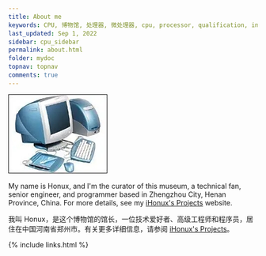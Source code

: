 ```yaml
---
title: About me
keywords: CPU, 博物馆, 处理器, 微处理器, cpu, processor, qualification, information, pictures, core, frequency, chip packaging, packaging, cpu info, x86, collection, amd, cyrix, harris, ibm, idt, iit, intel, motorola, nec, sgs, sgs-thomson, siemens, ST, signetics, mhs, ti, texas instruments, ulsi, umc, weitek, zilog, 3002, 4004, 4040, 8008, 808x, 8085, 8088, 8086, 80188, 80186, 80286, 286, 80386, 386, i386, Am386, 386sx, 386dx, 486, i486, 586, 486sx, 486dx, overdrive, 487, pentium, 586, 5x86, 386dlc, 386slc, 486dx2, mmx, ppro, pentium-pro, pro, athlon, duron, z80, dirk oppelt, dirk, oppelt, engineering, sample, samples, core, xeon
last_updated: Sep 1, 2022
sidebar: cpu_sidebar
permalink: about.html
folder: mydoc
topnav: topnav
comments: true
---
```


![tx](/images/tx.jpg "我的第一台电脑 联想天禧6620")

My name is Honux, and I'm the curator of this museum, a technical fan, senior engineer, and programmer based in Zhengzhou City, Henan Province, China. For more details, see my [iHonux's Projects](https://fxrj.github.io) website.

我叫 Honux，是这个博物馆的馆长，一位技术爱好者、高级工程师和程序员，居住在中国河南省郑州市。有关更多详细信息，请参阅 [iHonux's Projects](https://fxrj.github.io)。

{% include links.html %}
